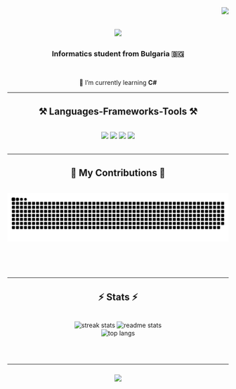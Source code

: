 <img align="right" src="https://visitor-badge.laobi.icu/badge?page_id=E5AT" />

<h1 align="center">
    <img src="https://readme-typing-svg.herokuapp.com/?font=Righteous&size=35&center=true&vCenter=true&width=500&height=70&duration=4000&lines=Hi+There!+👋;+I'm+Esat+Mustafa!;" />
</h1>

<h3 align="center">Informatics student from Bulgaria 🇧🇬</h3>

<br/>

<div align="center">
  
 🌱 I’m currently learning **C#**
 
 </div>
 
 <hr/>
 
<h2 align="center">⚒️ Languages-Frameworks-Tools ⚒️</h2>
<br/>
<div align="center">
    <img src="https://api.iconify.design/logos:visual-studio-code.svg?width=50&height=50" />
    <img src="https://api.iconify.design/vscode-icons:file-type-html.svg?width=50&height=50" />
    <img src="https://api.iconify.design/devicon:csharp.svg?width=50&height=50" />
    <img src="https://api.iconify.design/logos/visual-studio.svg?width=50&height=50" />
</div>

<br/>
<hr/>

<div align="center">
  <h2>🐍 My Contributions 🐍</h2>
  <br>
  <img alt="snake eating my contributions" src="https://raw.githubusercontent.com/E5AT/E5AT/output/github-contribution-grid-snake.svg" />
  
  <br/><br/><br/>
</div>

<hr/>

<h2 align="center">⚡ Stats ⚡</h2>
<br>
<div align=center>
  <img width=390 src="https://streak-stats.demolab.com/?user=E5AT&count_private=true&theme=react&border_radius=10" alt="streak stats"/>
  <img width=390 src="https://github-readme-stats.vercel.app/api?username=E5AT&count_private=true&show_icons=true&theme=react&rank_icon=github&border_radius=10" alt="readme stats" />
  <br/>
  <img width=325 align="center" src="https://github-readme-stats.vercel.app/api/top-langs/?username=E5AT&hide=HTML&langs_count=8&layout=compact&theme=react&border_radius=10&size_weight=0.5&count_weight=0.5&exclude_repo=github-readme-stats" alt="top langs" />
</div>

<br/><br/>
<hr/>

<h3 align="center">
    <img src="https://readme-typing-svg.herokuapp.com/?font=Righteous&size=25&center=true&vCenter=true&width=500&height=70&duration=4000&lines=Life+is+meaningless!+😶;+And...;And+I+love+reading+Bukowski+:|!">
</h3>

<br/>

